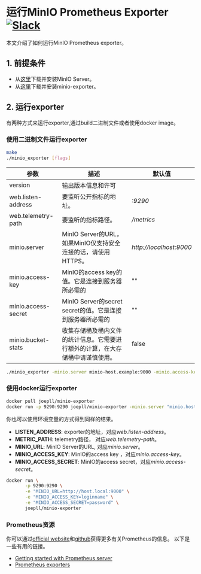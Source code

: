 # 运行MinIO Prometheus Exporter [![Slack](https://slack.min.io/slack?type=svg)](https://slack.min.io)

本文介绍了如何运行MinIO Prometheus exporter。


## 1. 前提条件

* 从[这里](https://docs.min.io/docs/minio-quickstart-guide)下载并安装MinIO Server。
* 从[这里](https://github.com/joe-pll/minio-exporter)下载并安装minio-exporter。

## 2. 运行exporter

有两种方式来运行exporter,通过build二进制文件或者使用docker image。

### 使用二进制文件运行exporter
```bash
make
./minio_exporter [flags]
```

| 参数 | 描述 | 默认值 |
| ---- | ------------| ------- |
| version | 输出版本信息和许可 | |
| web.listen-address | 要监听公开指标的地址。 | *:9290* |
| web.telemetry-path | 要监听的指标路径。 | */metrics* |
| minio.server | MinIO Server的URL，如果MinIO仅支持安全连接的话，请使用HTTPS。 | *http://localhost:9000* |
| minio.access-key | MinIO的access key的值。它是连接到服务器所必需的 | "" |
| minio.access-secret | MinIO Server的secret secret的值。它是连接到服务器所必需的 | "" |
| minio.bucket-stats | 收集存储桶及桶内文件的统计信息。它需要进行额外的计算，在大存储桶中请谨慎使用。 | false |

```bash
./minio_exporter -minio.server minio-host.example:9000 -minio.access-key "login_name" -minio.access-secret "login_password"
```

### 使用docker运行exporter

```bash
docker pull joepll/minio-exporter
docker run -p 9290:9290 joepll/minio-exporter -minio.server "minio.host:9000" -minio.access-key "login_name" -minio.access-secret "login_secret"
```

你也可以使用环境变量的方式得到同样的结果。
* **LISTEN_ADDRESS**: exporter的地址，对应*web.listen-address*。
* **METRIC_PATH**: telemetry路径， 对应*web.telemetry-path*。
* **MINIO_URL**: MinIO Server的URL, 对应*minio.server*。
* **MINIO_ACCESS_KEY**: MinIO的access key ，对应*minio.access-key*。
* **MINIO_ACCESS_SECRET**: MinIO的access secret，对应*minio.access-secret*。


```bash
docker run \
       -p 9290:9290 \
       -e "MINIO_URL=http://host.local:9000" \
       -e "MINIO_ACCESS_KEY=loginname" \
       -e "MINIO_ACCESS_SECRET=password" \
       joepll/minio-exporter
```

### Prometheus资源

你可以通过[official website](https://prometheus.io)和[github](https://github.com/prometheus)获得更多有关Prometheus的信息。
以下是一些有用的链接。  

* [Getting started with Prometheus server](https://prometheus.io/docs/prometheus/latest/getting_started/)
* [Prometheus exporters](https://prometheus.io/docs/instrumenting/exporters/)
